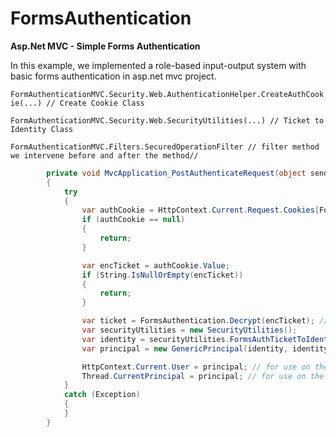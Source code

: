 # FormsAuthentication
**Asp.Net MVC - Simple Forms Authentication**

In this example, we implemented a role-based input-output system with basic forms authentication in asp.net mvc project.

`FormAuthenticationMVC.Security.Web.AuthenticationHelper.CreateAuthCookie(...) // Create Cookie Class`

`FormAuthenticationMVC.Security.Web.SecurityUtilities(...) // Ticket to Identity Class`

`FormAuthenticationMVC.Filters.SecuredOperationFilter // filter method we intervene before and after the method// `

```csharp
        private void MvcApplication_PostAuthenticateRequest(object sender, EventArgs e)
        {
            try
            {
                var authCookie = HttpContext.Current.Request.Cookies[FormsAuthentication.FormsCookieName];
                if (authCookie == null)
                {
                    return;
                }

                var encTicket = authCookie.Value;
                if (String.IsNullOrEmpty(encTicket))
                {
                    return;
                }

                var ticket = FormsAuthentication.Decrypt(encTicket); // ticket solve.
                var securityUtilities = new SecurityUtilities();
                var identity = securityUtilities.FormsAuthTicketToIdentity(ticket); // We create identity from solved ticket.
                var principal = new GenericPrincipal(identity, identity.Roles); // Create Principal

                HttpContext.Current.User = principal; // for use on the web side
                Thread.CurrentPrincipal = principal; // for use on the back-end
            }
            catch (Exception)
            {
            }
        }
```
